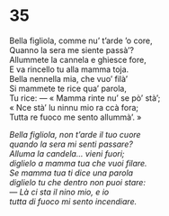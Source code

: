 # 35  
  
Bella figliola, comme nu’ t’arde ’o core,  
Quanno la sera me siente passà’?  
Allummete la cannela e ghiesce fore,  
E va rincello tu alla mamma toja.  
Bella nennella mia, che vuo’ filà’  
Si mammete te rice qua’ parola,  
Tu rice: — « Mamma rinte nu’ se pò’ stà’;  
« Nce stà’ lu ninnu mio ra ccà fora;  
Tutta re fuoco me sento allummà’. »

*Bella figliola, non t’arde il tuo cuore  
quando la sera mi senti passare?  
Alluma la candela... vieni fuori;  
diglielo a mamma tua che vuoi filare.  
Se mamma tua ti dice una parola  
diglielo tu che dentro non puoi stare:  
— Là ci sta il nino mio, e io  
tutta di fuoco mi sento incendiare.*


